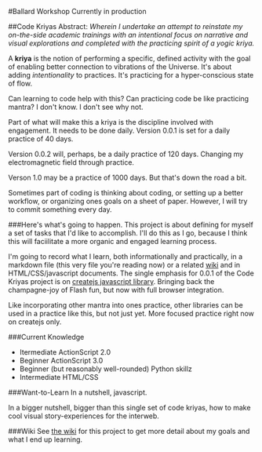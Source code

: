 
#Ballard Workshop
Currently in production

##Code Kriyas
Abstract: _Wherein I undertake an attempt to reinstate my on-the-side academic trainings with an intentional focus on narrative and visual explorations and completed with the practicing spirit of a yogic kriya._

A __kriya__ is the notion of performing a specific, defined activity with the goal of enabling better connection to vibrations of the Universe. It's about adding *intentionality* to practices. It's practicing for a hyper-conscious state of flow.

Can learning to code help with this? Can practicing code be like practicing mantra? I don't know. I don't see why not.

Part of what will make this a kriya is the discipline involved with engagement. It needs to be done daily. Version 0.0.1 is set for a daily practice of 40 days. 

Version 0.0.2 will, perhaps, be a daily practice of 120 days. Changing my electromagnetic field through practice.  

Verson 1.0 may be a practice of 1000 days. But that's down the road a bit.

Sometimes part of coding is thinking about coding, or setting up a better workflow, or organizing ones goals on a sheet of paper. However, I will try to commit something every day. 


###Here's what's going to happen.
This project is about defining for myself a set of tasks that I'd like to accomplish. I'll do this as I go, because I think this will faciilitate a more organic and engaged learning process. 

I'm going to record what I learn, both informationally and practically, in a markdown file (this very file you're reading now) or a related [wiki](https://github.com/pantagrel/ballardworkshop/wiki) and in HTML/CSS/javascript documents. The single emphasis for 0.0.1 of the Code Kriyas project is on [createjs javascript library](http://www.createjs.com/#!/CreateJS). Bringing back the champagne-joy of Flash fun, but now with full browser integration. 

Like incorporating other mantra into ones practice, other libraries can be used in a practice like this, but not just yet. More focused practice right now on createjs only. 



###Current Knowledge

* Itermediate ActionScript 2.0
* Beginner ActionScript 3.0
* Beginner (but reasonably well-rounded) Python skillz
* Intermediate HTML/CSS


###Want-to-Learn
In a nutshell, javascript.

In a bigger nutshell, bigger than this single set of code kriyas, how to make cool visual story-experiences for the interweb. 


###Wiki
See [the wiki](https://github.com/pantagrel/ballardworkshop/wiki) for this project to get more detail about my goals and what I end up learning.


